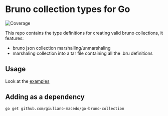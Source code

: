 # Bruno collection types for Go
![Coverage](https://img.shields.io/badge/Coverage-1-red)

This repo contains the type definitions for creating valid bruno collections, it features:
* bruno json collection marshalling/unmarshaling
* marshaling collection into a tar file containing all the .bru definitions

## Usage

Look at the [examples](./examples/)

## Adding as a dependency
```
go get github.com/giuliano-macedo/go-bruno-collection
```


